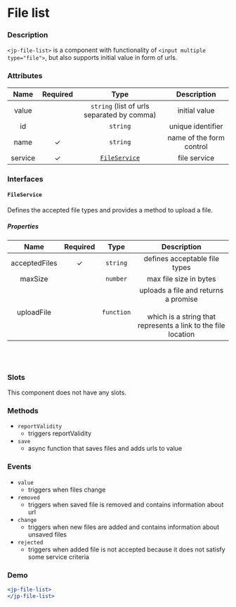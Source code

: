 # File list

### Description

`<jp-file-list>` is a component with functionality of `<input multiple type="file">`, but also supports initial value in form of urls.

### Attributes

| Name | Required |   Type   |     Description      |
|:--------:|:------------:|:------------:|:------------------------:|
|    value    |              |   `string` (list of urls separated by comma)   |    initial value     |
|    id    |              |   `string`   |    unique identifier     |
|   name   |      ✓       |   `string`   | name of the form control |
| service  |      ✓       | [`FileService`](#fileservice) |      file service       |

### Interfaces

#### `FileService`

Defines the accepted file types and provides a method to upload a file.

##### Properties

| **Name** | **Required** | **Type** |**Description** |
| :----: | :----: | :----: | :---: |
| acceptedFiles | ✓ | `string` | defines acceptable file types |
| maxSize |  | `number` | max file size in bytes |
| uploadFile |  | `function` | uploads a file and returns a promise <br></br> which is a string that represents a link to the file location |

<br></br>

### Slots

This component does not have any slots.

### Methods
- `reportValidity` 
  - triggers reportValidity
- `save` 
  - async function that saves files and adds urls to value

### Events
- `value` 
  - triggers when files change
- `removed` 
  - triggers when saved file is removed and contains information about url
- `change` 
  - triggers when new files are added and contains information about unsaved files
- `rejected` 
  - triggers when added file is not accepted because it does not satisfy some service criteria
  
### Demo

```jsx live
<jp-file-list>
</jp-file-list>
```
